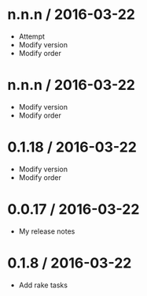 
n.n.n / 2016-03-22
==================

  * Attempt
  * Modify version
  * Modify order

n.n.n / 2016-03-22
==================

  * Modify version
  * Modify order

0.1.18 / 2016-03-22
==================

  * Modify version
  * Modify order


0.0.17 / 2016-03-22
==================
 * My release notes



0.1.8 / 2016-03-22
==================

  * Add rake tasks

